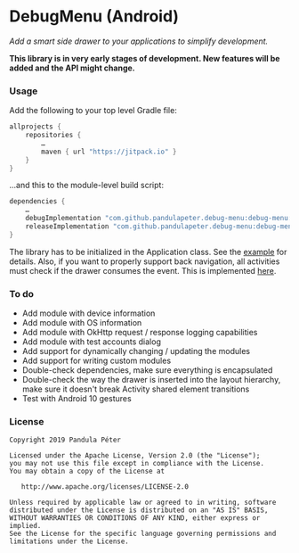 # DebugMenu (Android)
*Add a smart side drawer to your applications to simplify development.*

**This library is in very early stages of development. New features will be added and the API might change.**

### Usage
Add the following to your top level Gradle file:

```groovy
allprojects {
    repositories {
        …
        maven { url "https://jitpack.io" }
    }
}
```

...and this to the module-level build script:

```groovy
dependencies {
    …
    debugImplementation "com.github.pandulapeter.debug-menu:debug-menu:0.0.2"
    releaseImplementation "com.github.pandulapeter.debug-menu:debug-menu-noop:0.0.2"
}
```

The library has to be initialized in the Application class. See the [example](https://github.com/pandulapeter/debug-menu/blob/master/example/src/main/java/com/pandulapeter/debugMenuExample/DebugMenuExampleApplication.kt) for details. Also, if you want to properly support back navigation, all activities must check if the drawer consumes the event. This is implemented [here](https://github.com/pandulapeter/debug-menu/blob/master/example/src/main/java/com/pandulapeter/debugMenuExample/MainActivity.kt).

### To do
* Add module with device information
* Add module with OS information
* Add module with OkHttp request / response logging capabilities
* Add module with test accounts dialog
* Add support for dynamically changing / updating the modules
* Add support for writing custom modules
* Double-check dependencies, make sure everything is encapsulated
* Double-check the way the drawer is inserted into the layout hierarchy, make sure it doesn't break Activity shared element transitions
* Test with Android 10 gestures

### License
```
Copyright 2019 Pandula Péter

Licensed under the Apache License, Version 2.0 (the "License");
you may not use this file except in compliance with the License.
You may obtain a copy of the License at

   http://www.apache.org/licenses/LICENSE-2.0

Unless required by applicable law or agreed to in writing, software
distributed under the License is distributed on an "AS IS" BASIS,
WITHOUT WARRANTIES OR CONDITIONS OF ANY KIND, either express or implied.
See the License for the specific language governing permissions and
limitations under the License.
```